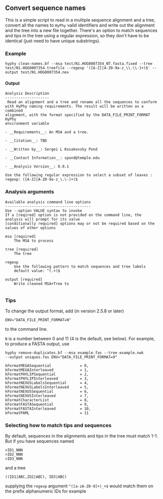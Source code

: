 ## Convert sequence names

This is a simple script to read in a multiple sequence alignment and a tree, convert all the names to `HyPhy` valid identifiers and write out the alignment and the tree into a new file together. There's an option to match sequences and tips in the tree using a regular expression, so they don't have to be identical (just need to have unique substrings).

### Example

```
hyphy clean-names.bf --msa test/N1.HOG0007354_NT.fasta.fixed --tree test/N1.HOG0007354.treefile --regexp '([A-Z][A-Z0-9a-z_\\.\\-]+)$' --output test/N1.HOG0007354.nex
```

#### Output

``` 
Analysis Description
--------------------
 Read an alignment and a tree and rename all the sequences to conform
with HyPhy naming requirements. The result will be written as a combined
alignment, with the format specified by the DATA_FILE_PRINT_FORMAT HyPhy
environment variable 

- __Requirements__: An MSA and a tree.

- __Citation__: TBD

- __Written by__: Sergei L Kosakovsky Pond

- __Contact Information__: spond@temple.edu

- __Analysis Version__: 0.0.1

Use the following regular expression to select a subset of leaves : regexp: ([A-Z][A-Z0-9a-z_\.\-]+)$

```

### Analysis arguments

```
Available analysis command line options
---------------------------------------
Use --option VALUE syntax to invoke
If a [reqired] option is not provided on the command line, the analysis will prompt for its value
[conditionally required] options may or not be required based on the values of other options

msa [required]
	The MSA to process

tree [required]
	The tree

regexp
	Use the following pattern to match sequences and tree labels
	default value: ^(.+)$

output [required]
	Write cleaned MSA+Tree to


```

### Tips

To change the output format, add (in version 2.5.8 or later)

```
ENV="DATA_FILE_PRINT_FORMAT=N"
```

to the command line.

`N` is a number between 0 and 11 (4 is the default, see below). For example, to produce a FASTA output, use 

```
hyphy remove-duplicates.bf --msa example.fas --tree example.nwk 
--output uniques.fas ENV="DATA_FILE_PRINT_FORMAT=9"
```

```
kFormatMEGASequential             = 0,
kFormatMEGAInterleaved            = 1,
kFormatPHYLIPSequential           = 2,
kFormatPHYLIPInterleaved          = 3,
kFormatNEXUSLabelsSequential      = 4,
kFormatNEXUSLabelsInterleaved     = 5,
kFormatNEXUSSequential            = 6,
kFormatNEXUSInterleaved           = 7,
kFormatCharacterList              = 8,
kFormatFASTASequential            = 9,
kFormatFASTAInterleaved           = 10,
kFormatPAML                       = 11

```

### Selecting how to match tips and sequences

By default, sequences in the alignments and tips in the tree must match 1-1. But if you have sequences named

```
>ID1_NNN
>ID2_NNN
>ID3_NNN
```

and a tree

```
((ID1|ABC,ID2|ABC), ID3|ABC)
```

supplying the `regexp` argument `^([a-zA-Z0-9]+)_+$` would match them on the prefix alphanumeric IDs for example 